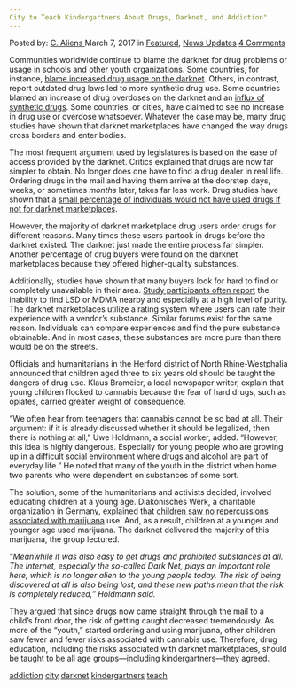 ```yaml
---
City to Teach Kindergartners About Drugs, Darknet, and Addiction"
---
```

<article class="post-listing post-18481 post type-post status-publish format-standard has-post-thumbnail hentry 
 tag-addiction tag-city tag-darknet tag-kindergartners tag-teach">
<div class="post-inner">
<span>Posted by: <a href="https://www.deepdotweb.com/author/caliens/" title="">C. Aliens </a></span>
<span>March 7, 2017</span>
<span>in <a href="https://www.deepdotweb.com/category/deepdot-news/" rel="category tag">Featured</a>, <a href="https://www.deepdotweb.com/category/news-updates/" rel="category tag">News Updates</a></span>
<span><a href="https://www.deepdotweb.com/2017/03/07/city-teach-kindergartners-drugs-darknet-addiction/#comments">4 Comments</a></span>


<p>Communities worldwide continue to blame the darknet for drug problems or usage in schools and other youth organizations. Some countries, for instance, <a href="https://www.deepdotweb.com/2017/02/10/bavaria-sees-increase-drug-overdoses-one-city-sees-darknet-drugs/">blame increased drug usage on the darknet</a>. Others, in contrast, report outdated drug laws led to more synthetic drug use. Some countries blamed an increase of drug overdoses on the darknet and an <a href="https://www.deepdotweb.com/2016/12/16/turkish-health-expert-30-percent-drugs-comes-internet/">influx of synthetic drugs</a>. Some countries, or cities, have claimed to see no increase in drug use or overdose whatsoever. Whatever the case may be, many drug studies have shown that darknet marketplaces have changed the way drugs cross borders and enter bodies.</p>
<p>The most frequent argument used by legislatures is based on the ease of access provided by the darknet. Critics explained that drugs are now far simpler to obtain. No longer does one have to find a drug dealer in real life. Ordering drugs in the mail and having them arrive at the doorstep days, weeks, or sometimes <em>months</em> later, takes far less work. Drug studies have shown that a <a href="https://www.deepdotweb.com/2016/06/24/2016-global-drug-survey-shows-dmn-customers-ever/">small percentage of individuals would not have used drugs if not for darknet marketplaces</a>.</p>
<p>However, the majority of darknet marketplace drug users order drugs for different reasons. Many times these users partook in drugs before the darknet existed. The darknet just made the entire process far simpler. Another percentage of drug buyers were found on the darknet marketplaces because they offered higher-quality substances.</p>
<p>Additionally, studies have shown that many buyers look for hard to find or completely unavailable in their area. <a href="https://www.deepdotweb.com/tag/study/">Study participants often report</a> the inability to find LSD or MDMA nearby and especially at a high level of purity. The darknet marketplaces utilize a rating system where users can rate their experience with a vendor&#8217;s substance. Similar forums exist for the same reason. Individuals can compare experiences and find the pure substance obtainable. And in most cases, these substances are more pure than there would be on the streets.</p>
<p>Officials and humanitarians in the Herford district of North Rhine-Westphalia announced that children aged three to six years old should be taught the dangers of drug use. Klaus Brameier, a local newspaper writer, explain that young children flocked to cannabis because the fear of hard drugs, such as opiates, carried greater weight of consequence.</p>
<p>&#8220;We often hear from teenagers that cannabis cannot be so bad at all. Their argument: if it is already discussed whether it should be legalized, then there is nothing at all,” Uwe Holdmann, a social worker, added. “However, this idea is highly dangerous. Especially for young people who are growing up in a difficult social environment where drugs and alcohol are part of everyday life.” He noted that many of the youth in the district when home two parents who were dependent on substances of some sort.</p>
<p>The solution, some of the humanitarians and activists decided, involved educating children at a young age. Diakonisches Werk, a charitable organization in Germany, explained that <a href="https://www.tag24.de/nachrichten/drogen-konsum-verboten-cannabis-opiate-kreis-herford-praevention-aufklaerung-jugendliche-kinder-auswertung-diakonie-werk-216595">children saw no repercussions associated with marijuana</a> use. And, as a result, children at a younger and younger age used marijuana. The darknet delivered the majority of this marijuana, the group lectured.</p>
<p><a id="post-18481-_gjdgxs"></a><em>“Meanwhile it was also easy to get drugs and prohibited substances at all. The Internet, especially the so-called Dark Net, plays an important role here, which is no longer alien to the young people today. The risk of being discovered at all is also being lost, and these new paths mean that the risk is completely reduced,&#8221; Holdmann said.</em></p>
<p>They argued that since drugs now came straight through the mail to a child&#8217;s front door, the risk of getting caught decreased tremendously. As more of the “youth,” started ordering and using marijuana, other children saw fewer and fewer risks associated with cannabis use. Therefore, drug education, including the risks associated with darknet marketplaces, should be taught to be all age groups—including kindergartners—they agreed.</p>
</div>
<a href="https://www.deepdotweb.com/tag/addiction/" rel="tag">addiction</a> <a href="https://www.deepdotweb.com/tag/city/" rel="tag">city</a> <a href="https://www.deepdotweb.com/tag/darknet/" rel="tag">darknet</a>  <a href="https://www.deepdotweb.com/tag/kindergartners/" rel="tag">kindergartners</a> <a href="https://www.deepdotweb.com/tag/teach/" rel="tag">teach</a></span> <span style="display:none" class="updated">2017-03-07<a href="https://www.deepdotweb.com/author/caliens/" title="Posts by C. Aliens" rel="author">C. Aliens</a></strong></div>

